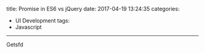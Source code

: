 title: Promise in ES6 vs jQuery
date: 2017-04-19 13:24:35
categories:
- UI Development
tags:
- Javascript
---

Getsfd